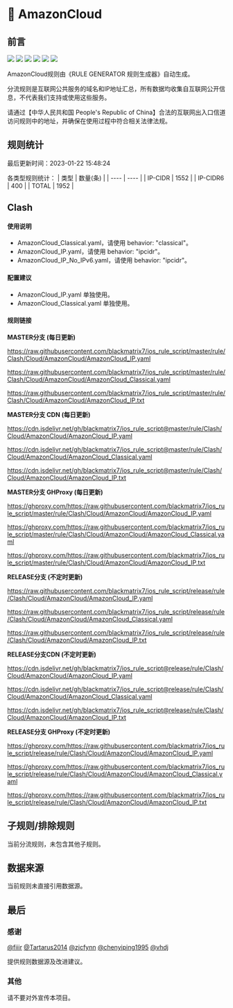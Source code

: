 # 🧸 AmazonCloud

## 前言

![](https://shields.io/badge/-移除重复规则-ff69b4) ![](https://shields.io/badge/-DOMAIN与DOMAIN--SUFFIX合并-green) ![](https://shields.io/badge/-DOMAIN--SUFFIX间合并-critical) ![](https://shields.io/badge/-DOMAIN与DOMAIN--KEYWORD合并-9cf) ![](https://shields.io/badge/-DOMAIN--SUFFIX与DOMAIN--KEYWORD合并-blue) ![](https://shields.io/badge/-IP--CIDR(6)合并-blueviolet) 

AmazonCloud规则由《RULE GENERATOR 规则生成器》自动生成。

分流规则是互联网公共服务的域名和IP地址汇总，所有数据均收集自互联网公开信息，不代表我们支持或使用这些服务。

请通过【中华人民共和国 People's Republic of China】合法的互联网出入口信道访问规则中的地址，并确保在使用过程中符合相关法律法规。

## 规则统计

最后更新时间：2023-01-22 15:48:24

各类型规则统计：
| 类型 | 数量(条)  | 
| ---- | ----  |
| IP-CIDR | 1552  | 
| IP-CIDR6 | 400  | 
| TOTAL | 1952  | 


## Clash 

#### 使用说明
- AmazonCloud_Classical.yaml，请使用 behavior: "classical"。
- AmazonCloud_IP.yaml，请使用 behavior: "ipcidr"。
- AmazonCloud_IP_No_IPv6.yaml，请使用 behavior: "ipcidr"。

#### 配置建议
- AmazonCloud_IP.yaml 单独使用。
- AmazonCloud_Classical.yaml 单独使用。

#### 规则链接
**MASTER分支 (每日更新)**

https://raw.githubusercontent.com/blackmatrix7/ios_rule_script/master/rule/Clash/Cloud/AmazonCloud/AmazonCloud_IP.yaml

https://raw.githubusercontent.com/blackmatrix7/ios_rule_script/master/rule/Clash/Cloud/AmazonCloud/AmazonCloud_Classical.yaml

https://raw.githubusercontent.com/blackmatrix7/ios_rule_script/master/rule/Clash/Cloud/AmazonCloud/AmazonCloud_IP.txt

**MASTER分支 CDN (每日更新)**

https://cdn.jsdelivr.net/gh/blackmatrix7/ios_rule_script@master/rule/Clash/Cloud/AmazonCloud/AmazonCloud_IP.yaml

https://cdn.jsdelivr.net/gh/blackmatrix7/ios_rule_script@master/rule/Clash/Cloud/AmazonCloud/AmazonCloud_Classical.yaml

https://cdn.jsdelivr.net/gh/blackmatrix7/ios_rule_script@master/rule/Clash/Cloud/AmazonCloud/AmazonCloud_IP.txt

**MASTER分支 GHProxy (每日更新)**

https://ghproxy.com/https://raw.githubusercontent.com/blackmatrix7/ios_rule_script/master/rule/Clash/Cloud/AmazonCloud/AmazonCloud_IP.yaml

https://ghproxy.com/https://raw.githubusercontent.com/blackmatrix7/ios_rule_script/master/rule/Clash/Cloud/AmazonCloud/AmazonCloud_Classical.yaml

https://ghproxy.com/https://raw.githubusercontent.com/blackmatrix7/ios_rule_script/master/rule/Clash/Cloud/AmazonCloud/AmazonCloud_IP.txt

**RELEASE分支 (不定时更新)**

https://raw.githubusercontent.com/blackmatrix7/ios_rule_script/release/rule/Clash/Cloud/AmazonCloud/AmazonCloud_IP.yaml

https://raw.githubusercontent.com/blackmatrix7/ios_rule_script/release/rule/Clash/Cloud/AmazonCloud/AmazonCloud_Classical.yaml

https://raw.githubusercontent.com/blackmatrix7/ios_rule_script/release/rule/Clash/Cloud/AmazonCloud/AmazonCloud_IP.txt

**RELEASE分支CDN (不定时更新)**

https://cdn.jsdelivr.net/gh/blackmatrix7/ios_rule_script@release/rule/Clash/Cloud/AmazonCloud/AmazonCloud_IP.yaml

https://cdn.jsdelivr.net/gh/blackmatrix7/ios_rule_script@release/rule/Clash/Cloud/AmazonCloud/AmazonCloud_Classical.yaml

https://cdn.jsdelivr.net/gh/blackmatrix7/ios_rule_script@release/rule/Clash/Cloud/AmazonCloud/AmazonCloud_IP.txt

**RELEASE分支 GHProxy (不定时更新)**

https://ghproxy.com/https://raw.githubusercontent.com/blackmatrix7/ios_rule_script/release/rule/Clash/Cloud/AmazonCloud/AmazonCloud_IP.yaml

https://ghproxy.com/https://raw.githubusercontent.com/blackmatrix7/ios_rule_script/release/rule/Clash/Cloud/AmazonCloud/AmazonCloud_Classical.yaml

https://ghproxy.com/https://raw.githubusercontent.com/blackmatrix7/ios_rule_script/release/rule/Clash/Cloud/AmazonCloud/AmazonCloud_IP.txt

## 子规则/排除规则


当前分流规则，未包含其他子规则。

## 数据来源

当前规则未直接引用数据源。

## 最后

### 感谢

[@fiiir](https://github.com/fiiir) [@Tartarus2014](https://github.com/Tartarus2014) [@zjcfynn](https://github.com/zjcfynn) [@chenyiping1995](https://github.com/chenyiping1995) [@vhdj](https://github.com/vhdj)

提供规则数据源及改进建议。

### 其他

请不要对外宣传本项目。